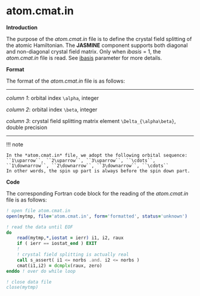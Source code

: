# atom.cmat.in

**Introduction**

The purpose of the *atom.cmat.in* file is to define the crystal field splitting of the atomic Hamiltonian. The **JASMINE** component supports both diagonal and non-diagonal crystal field matrix. Only when *ibasis* = 1, the *atom.cmat.in* file is read. See [ibasis](p_ibasis.md) parameter for more details.

**Format**

The format of the *atom.cmat.in* file is as follows:

---

*column 1*: orbital index ``\alpha``, integer

*column 2*: orbital index ``\beta``, integer

*column 3*: crystal field splitting matrix element ``\Delta_{\alpha\beta}``, double precision

---

!!! note

    In the *atom.cmat.in* file, we adopt the following orbital sequence:
    ``1\uparrow``, ``2\uparrow``, ``3\uparrow``, ``\cdots``, ``1\downarrow``, ``2\downarrow``, ``3\downarrow``, ``\cdots``
    In other words, the spin up part is always before the spin down part.

**Code**

The corresponding Fortran code block for the reading of the *atom.cmat.in* file is as follows:

```fortran
! open file atom.cmat.in
open(mytmp, file='atom.cmat.in', form='formatted', status='unknown')

! read the data until EOF
do
    read(mytmp,*,iostat = ierr) i1, i2, raux
    if ( ierr == iostat_end ) EXIT
    !
    ! crystal field splitting is actually real
    call s_assert( i1 <= norbs .and. i2 <= norbs )
    cmat(i1,i2) = dcmplx(raux, zero)
enddo ! over do while loop

! close data file
close(mytmp)
```
